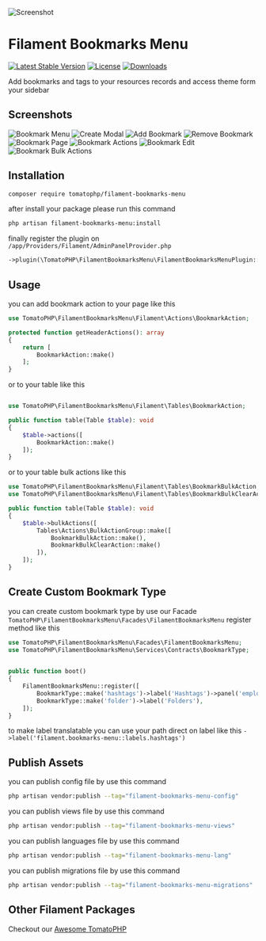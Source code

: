 ![Screenshot](https://raw.githubusercontent.com/tomatophp/filament-bookmarks-menu/master/arts/3x1io-tomato-bookmarks-menu.jpg)

# Filament Bookmarks Menu

[![Latest Stable Version](https://poser.pugx.org/tomatophp/filament-bookmarks-menu/version.svg)](https://packagist.org/packages/tomatophp/filament-bookmarks-menu)
[![License](https://poser.pugx.org/tomatophp/filament-bookmarks-menu/license.svg)](https://packagist.org/packages/tomatophp/filament-bookmarks-menu)
[![Downloads](https://poser.pugx.org/tomatophp/filament-bookmarks-menu/d/total.svg)](https://packagist.org/packages/tomatophp/filament-bookmarks-menu)

Add bookmarks and tags to your resources records and access theme form your sidebar

## Screenshots

![Bookmark Menu](https://raw.githubusercontent.com/tomatophp/filament-bookmarks-menu/master/arts/bookmark-menu.png)
![Create Modal](https://raw.githubusercontent.com/tomatophp/filament-bookmarks-menu/master/arts/create-modal.png)
![Add Bookmark](https://raw.githubusercontent.com/tomatophp/filament-bookmarks-menu/master/arts/add-bookmark.png)
![Remove Bookmark](https://raw.githubusercontent.com/tomatophp/filament-bookmarks-menu/master/arts/remove-bookmark.png)
![Bookmark Page](https://raw.githubusercontent.com/tomatophp/filament-bookmarks-menu/master/arts/bookmark-page.png)
![Bookmark Actions](https://raw.githubusercontent.com/tomatophp/filament-bookmarks-menu/master/arts/bookmark-actions.png)
![Bookmark Edit](https://raw.githubusercontent.com/tomatophp/filament-bookmarks-menu/master/arts/bookmark-edit.png)
![Bookmark Bulk Actions](https://raw.githubusercontent.com/tomatophp/filament-bookmarks-menu/master/arts/bulk-actions.png)


## Installation

```bash
composer require tomatophp/filament-bookmarks-menu
```
after install your package please run this command

```bash
php artisan filament-bookmarks-menu:install
```


finally register the plugin on `/app/Providers/Filament/AdminPanelProvider.php`

```php
->plugin(\TomatoPHP\FilamentBookmarksMenu\FilamentBookmarksMenuPlugin::make())
```

## Usage

you can add bookmark action to your page like this

```php
use TomatoPHP\FilamentBookmarksMenu\Filament\Actions\BookmarkAction;

protected function getHeaderActions(): array
{
    return [
        BookmarkAction::make()
    ];
}
```

or to your table like this

```php

use TomatoPHP\FilamentBookmarksMenu\Filament\Tables\BookmarkAction;

public function table(Table $table): void
{
    $table->actions([
        BookmarkAction::make()
    ]);
}
```

or to your table bulk actions like this


```php
use TomatoPHP\FilamentBookmarksMenu\Filament\Tables\BookmarkBulkAction;
use TomatoPHP\FilamentBookmarksMenu\Filament\Tables\BookmarkBulkClearAction;

public function table(Table $table): void
{
    $table->bulkActions([
        Tables\Actions\BulkActionGroup::make([
            BookmarkBulkAction::make(),
            BookmarkBulkClearAction::make()
        ]),
    ]);
}
```

## Create Custom Bookmark Type

you can create custom bookmark type by use our Facade `TomatoPHP\FilamentBookmarksMenu\Facades\FilamentBookmarksMenu` register method like this

```php
use TomatoPHP\FilamentBookmarksMenu\Facades\FilamentBookmarksMenu;
use TomatoPHP\FilamentBookmarksMenu\Services\Contracts\BookmarkType;
        

public function boot()
{
    FilamentBookmarksMenu::register([
        BookmarkType::make('hashtags')->label('Hashtags')->panel('employee'),
        BookmarkType::make('folder')->label('Folders'),
    ]);
}
```

to make label translatable you can use your path direct on label like this `->label('filament.bookmarks-menu::labels.hashtags')`


## Publish Assets

you can publish config file by use this command

```bash
php artisan vendor:publish --tag="filament-bookmarks-menu-config"
```

you can publish views file by use this command

```bash
php artisan vendor:publish --tag="filament-bookmarks-menu-views"
```

you can publish languages file by use this command

```bash
php artisan vendor:publish --tag="filament-bookmarks-menu-lang"
```

you can publish migrations file by use this command

```bash
php artisan vendor:publish --tag="filament-bookmarks-menu-migrations"
```

## Other Filament Packages

Checkout our [Awesome TomatoPHP](https://github.com/tomatophp/awesome)

